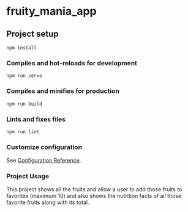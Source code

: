 # fruity_mania_app

## Project setup
```
npm install
```

### Compiles and hot-reloads for development
```
npm run serve
```

### Compiles and minifies for production
```
npm run build
```

### Lints and fixes files
```
npm run lint
```

### Customize configuration
See [Configuration Reference](https://cli.vuejs.org/config/).

### Project Usage
 This project shows all the fruits and allow a user to add those fruits to favorites (maximum 10) and also shows the nutrition facts of all those favorite fruits along with its total.